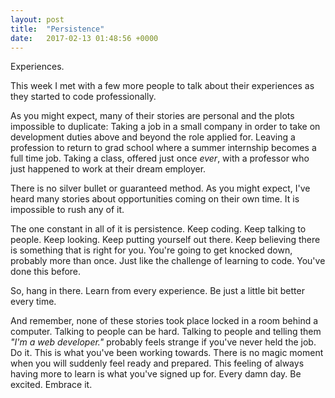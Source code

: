 ```yaml
---
layout: post
title:  "Persistence"
date:   2017-02-13 01:48:56 +0000
---
```



Experiences.

This week I met with a few more people to talk about their experiences as they started to code professionally. 

As you might expect, many of their stories are personal and the plots impossible to duplicate: Taking a job in a small company in order to take on development duties above and beyond the role applied for. Leaving a profession to return to grad school where a summer internship becomes a full time job. Taking a class, offered just once *ever*, with a professor who just happened to work at their dream employer.

There is no silver bullet or guaranteed method. As you might expect, I've heard many stories about opportunities coming on their own time. It is impossible to rush any of it. 

The one constant in all of it is persistence. Keep coding. Keep talking to people. Keep looking. Keep putting yourself out there. Keep believing there is something that is right for you. You're going to get knocked down, probably more than once. Just like the challenge of learning to code. You've done this before.
 
So, hang in there. Learn from every experience. Be just a little bit better every time.

And remember, none of these stories took place locked in a room behind a computer. Talking to people can be hard. Talking to people and telling them *"I'm a web developer."* probably feels strange if you've never held the job.  Do it. This is what you've been working towards. There is no magic moment when you will suddenly feel ready and prepared. This feeling of always having more to learn is what you've signed up for. Every damn day. Be excited. Embrace it. 
